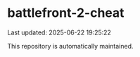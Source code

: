 # battlefront-2-cheat

Last updated: 2025-06-22 19:25:22

This repository is automatically maintained.

